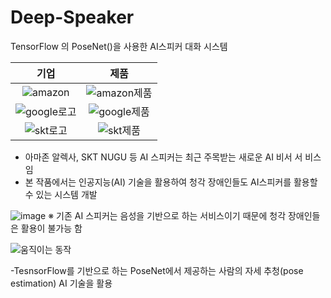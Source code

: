 # Deep-Speaker
TensorFlow 의 PoseNet()을 사용한 AI스피커 대화 시스템

|기업|제품|
|:---:|:---:|
![amazon](https://user-images.githubusercontent.com/58585968/99239106-eda40e80-283d-11eb-85f2-675c003223ba.png)|![amazon제품](https://user-images.githubusercontent.com/58585968/99239140-fac0fd80-283d-11eb-94ca-d097112f1984.png)|
![google로고](https://user-images.githubusercontent.com/58585968/99239188-0ad8dd00-283e-11eb-8773-f437160bf240.png)|![google제품](https://user-images.githubusercontent.com/58585968/99239201-11675480-283e-11eb-9517-283173b56816.png)||
![skt로고](https://user-images.githubusercontent.com/58585968/99239206-13c9ae80-283e-11eb-902a-b4b4730bfdb6.png)|![skt제품](https://user-images.githubusercontent.com/58585968/99239208-15937200-283e-11eb-8077-fc059c34a43a.png)||

- 아마존 알렉사, SKT NUGU 등 AI 스피커는 최근 주목받는 새로운 AI 비서 서    비스 임
- 본 작품에서는 인공지능(AI) 기술을 활용하여 청각 장애인들도 AI스피커를     활용할 수 있는 시스템 개발 

![image](https://user-images.githubusercontent.com/58585968/98901170-a55fb600-24f6-11eb-9cb5-a29930df3999.png)
※ 기존 AI 스피커는 음성을 기반으로 하는 서비스이기 때문에 청각 장애인들은 활용이 불가능 함

![움직이는 동작](https://user-images.githubusercontent.com/58585968/98902186-8a8e4100-24f8-11eb-9a24-bb31c4651ec9.gif)

-TesnsorFlow를 기반으로 하는 PoseNet에서 제공하는 사람의 자세 추청(pose    estimation) AI 기술을 활용





